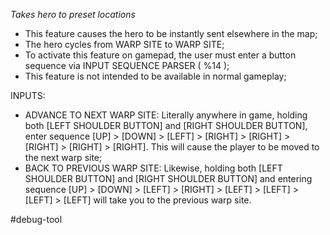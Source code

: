 *Takes hero to preset locations*

- This feature causes the hero to be instantly sent elsewhere in the map;
- The hero cycles from WARP SITE to WARP SITE;
- To activate this feature on gamepad, the user must enter a button sequence via INPUT SEQUENCE PARSER ( %14 );
- This feature is not intended to be available in normal gameplay;

INPUTS:

- ADVANCE TO NEXT WARP SITE: Literally anywhere in game, holding both [LEFT SHOULDER BUTTON] and [RIGHT SHOULDER BUTTON], enter sequence  [UP] > [DOWN] > [LEFT] > [RIGHT] > [RIGHT] > [RIGHT] > [RIGHT] > [RIGHT]. This will cause the player to be moved to the next warp site;
- BACK TO PREVIOUS WARP SITE: Likewise, holding both [LEFT SHOULDER BUTTON] and [RIGHT SHOULDER BUTTON] and entering sequence  [UP] > [DOWN] > [LEFT] > [RIGHT] > [LEFT] > [LEFT] > [LEFT] > [LEFT] will take you to the previous warp site.

#debug-tool
